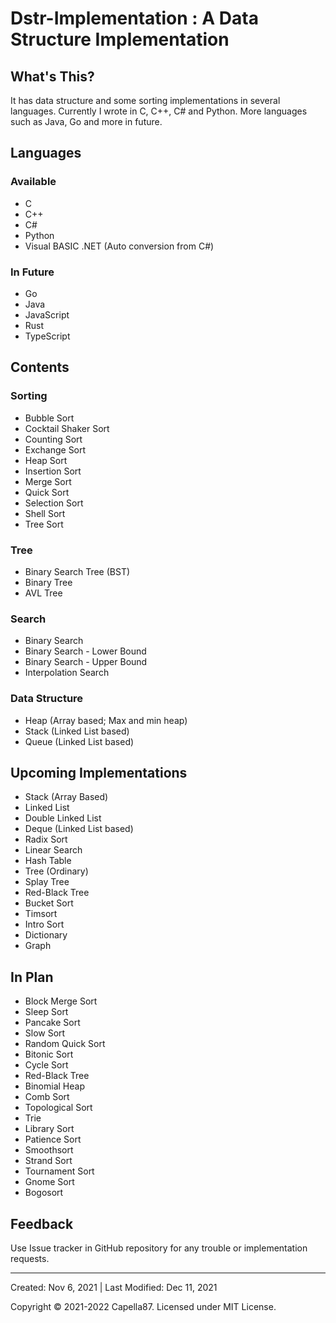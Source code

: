 # Dstr-Implementation : A Data Structure Implementation

## What's This?
It has data structure and some sorting implementations in several languages. Currently I wrote in C, C++, C# and Python. More languages such as Java, Go and more in future.

## Languages

### Available
* C
* C++
* C#
* Python
* Visual BASIC .NET (Auto conversion from C#)

### In Future
* Go
* Java
* JavaScript
* Rust
* TypeScript

## Contents

### Sorting
* Bubble Sort
* Cocktail Shaker Sort
* Counting Sort
* Exchange Sort
* Heap Sort
* Insertion Sort
* Merge Sort
* Quick Sort
* Selection Sort
* Shell Sort
* Tree Sort

### Tree
* Binary Search Tree (BST)
* Binary Tree
* AVL Tree

### Search
* Binary Search
* Binary Search - Lower Bound
* Binary Search - Upper Bound
* Interpolation Search

### Data Structure
* Heap (Array based; Max and min heap)
* Stack (Linked List based)
* Queue (Linked List based)

## Upcoming Implementations
* Stack (Array Based)
* Linked List
* Double Linked List
* Deque (Linked List based)
* Radix Sort
* Linear Search
* Hash Table
* Tree (Ordinary)
* Splay Tree
* Red-Black Tree
* Bucket Sort
* Timsort
* Intro Sort
* Dictionary
* Graph

## In Plan
* Block Merge Sort
* Sleep Sort
* Pancake Sort
* Slow Sort
* Random Quick Sort
* Bitonic Sort
* Cycle Sort
* Red-Black Tree
* Binomial Heap
* Comb Sort
* Topological Sort
* Trie
* Library Sort
* Patience Sort
* Smoothsort
* Strand Sort
* Tournament Sort
* Gnome Sort
* Bogosort

## Feedback
Use Issue tracker in GitHub repository for any trouble or implementation requests.

---

Created: Nov 6, 2021 | Last Modified: Dec 11, 2021

Copyright © 2021-2022 Capella87. Licensed under MIT License.